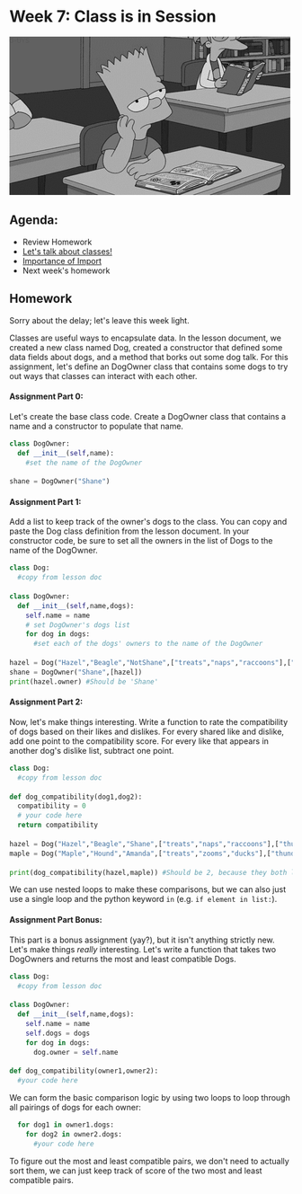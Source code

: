 # Week 7: Class is in Session
![bart_class dot gif](assets/bart_class.gif)

## Agenda:
- Review Homework
- [Let's talk about classes!](lesson.md)
- [Importance of Import](lesson.md)
- Next week's homework

## Homework

Sorry about the delay; let's leave this week light.

Classes are useful ways to encapsulate data. In the lesson document, we created a new class named Dog, created a constructor that defined some data fields about dogs, and a method that borks out some dog talk. For this assignment, let's define an DogOwner class that contains some dogs to try out ways that classes can interact with each other.

#### Assignment Part 0:

Let's create the base class code. Create a DogOwner class that contains a name and a constructor to populate that name.

```python
class DogOwner:
  def __init__(self,name):
    #set the name of the DogOwner

shane = DogOwner("Shane")
```

#### Assignment Part 1:

Add a list to keep track of the owner's dogs to the class. You can copy and paste the Dog class definition from the lesson document. In your constructor code, be sure to set all the owners in the list of Dogs to the name of the DogOwner.

```python
class Dog:
  #copy from lesson doc

class DogOwner:
  def __init__(self,name,dogs):
    self.name = name
    # set DogOwner's dogs list
    for dog in dogs:
      #set each of the dogs' owners to the name of the DogOwner

hazel = Dog("Hazel","Beagle","NotShane",["treats","naps","raccoons"],["thunder"])
shane = DogOwner("Shane",[hazel])
print(hazel.owner) #Should be 'Shane'
```

#### Assignment Part 2:

Now, let's make things interesting. Write a function to rate the compatibility of dogs based on their likes and dislikes. For every shared like and dislike, add one point to the compatibility score. For every like that appears in another dog's dislike list, subtract one point.

```python
class Dog:
  #copy from lesson doc

def dog_compatibility(dog1,dog2):
  compatibility = 0
  # your code here
  return compatibility

hazel = Dog("Hazel","Beagle","Shane",["treats","naps","raccoons"],["thunder"])
maple = Dog("Maple","Hound","Amanda",["treats","zooms","ducks"],["thunder"])

print(dog_compatibility(hazel,maple)) #Should be 2, because they both like treats and dislike thunder
```

We can use nested loops to make these comparisons, but we can also just use a single loop and the python keyword `in` (e.g. `if element in list:`).

#### Assignment Part Bonus:

This part is a bonus assignment (yay?), but it isn't anything strictly new. Let's make things *really* interesting. Let's write a function that takes two DogOwners and returns the most and least compatible Dogs.

```python
class Dog:
  #copy from lesson doc

class DogOwner:
  def __init__(self,name,dogs):
    self.name = name
    self.dogs = dogs
    for dog in dogs:
      dog.owner = self.name

def dog_compatibility(owner1,owner2):
  #your code here
```

We can form the basic comparison logic by using two loops to loop through all pairings of dogs for each owner:
```python
  for dog1 in owner1.dogs:
    for dog2 in owner2.dogs:
      #your code here
```

To figure out the most and least compatible pairs, we don't need to actually sort them, we can just keep track of score of the two most and least compatible pairs.
